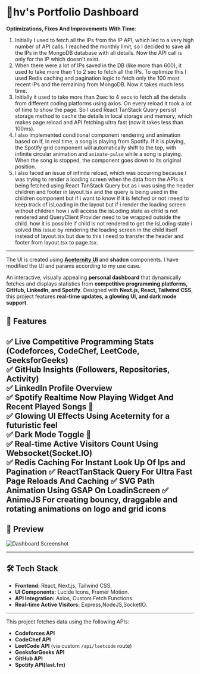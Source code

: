 # 🌟hv's Portfolio Dashboard  

**Optimizations, Fixes And Improvements With Time**:

1. Initially I used to fetch all the IPs from the IP API, which led to a very high number of API calls. I reached the monthly limit, so I decided to save all the IPs in the MongoDB database with all details. Now the API call is only for the IP which doesn't exist.
2. When there were a lot of IPs saved in the DB (like more than 600), it used to take more than 1 to 2 sec to fetch all the IPs. To optimize this I used Redis caching and pagination logic to fetch only the 100 most recent IPs and the remaining from MongoDB. Now it takes much less time.
3. Initially it used to take more than 2sec to 4 secs to fetch all the details from different coding platforms using axios. On every reload it took a lot of time to show the page. So I used React TanStack Query persist storage method to cache the details in local storage and memory, which makes page reload and API fetching ultra fast (now it takes less than 100ms).
4. I also implemented conditional component rendering and animation based on if, in real time, a song is playing from Spotify. If it is playing, the Spotify grid component will automatically shift to the top, with infinite circular animation and `animate-pulse` while a song is playing. When the song is stopped, the component goes down to its original position.
5. I also faced an issue of infinite reload, which was occurring because I was trying to render a loading screen when the data from the APIs is being fetched using React TanStack Query but as i was using the header children and footer in layout.tsx and the query is being used in the children component but if i want to know if it is fetched or not i need to keep track of isLoading in the layout but if i render the loading screen without children how i will access the isLoding state as child is not rendered and QueryClient Provider need to be wrapped outside the child. how it is possible if child is not rendered to get the isLoding state i solved this issue by rendering the loading screen in the child itself instead of layout.tsx but due to this i need to transfer the header and footer from layout.tsx to page.tsx.

---

The UI is created using **[Aceternity UI](https://ui.aceternity.com/components)** and **shadcn** components. I have modified the UI and params according to my use case.




An interactive, visually appealing **personal dashboard** that dynamically fetches and displays statistics from **competitive programming platforms, GitHub, LinkedIn, and Spotify**. Designed with **Next.js, React, Tailwind CSS**, this project features **real-time updates, a glowing UI, and dark mode support**.  

## 🚀 Features

✅ **Live Competitive Programming Stats** (Codeforces, CodeChef, LeetCode, GeeksforGeeks)  
✅ **GitHub Insights** (Followers, Repositories, Activity)  
✅ **LinkedIn Profile Overview**  
✅ **Spotify Realtime Now Playing Widget And Recent Played Songs** 🎵  
✅ **Glowing UI Effects Using Aceternity** for a futuristic feel  
✅ **Dark Mode Toggle** 🌙  
✅ **Real-time Active Visitors Count Using Websocket(Socket.IO)**  
✅ **Redis Caching For Instant Look Up Of Ips and Pagination** 
✅ **ReactTanStack Query For Ultra Fast Page Reloads And Caching** 
✅ **SVG Path Animation Using GSAP On LoadinScreen** 
✅ **AnimeJS For creating bouncy, draggable and rotating animations on logo and grid icons** 
---

## 📸 Preview  

![Dashboard Screenshot](https://files.hvin.tech/hv-s-Portfolio-Dashboard.png)  

---

## 🛠️ Tech Stack  

- **Frontend:** React, Next.js, Tailwind CSS.  
- **UI Components:** Lucide Icons, Framer Motion.  
- **API Integration:** Axios, Custom Fetch Functions.
- **Real-time Active Visitors:** Express,NodeJS,SocketIO.

---

This project fetches data using the following APIs:

- **Codeforces API**  
- **CodeChef API**  
- **LeetCode API** (via custom `/api/leetcode` route)  
- **GeeksforGeeks API**  
- **GitHub API**  
- **Spotify API(last.fm)**  
